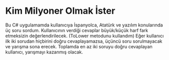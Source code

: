 # Kim Milyoner Olmak İster 
Bu C# uygulamamda kullanıcıya İspanyolca, Atatürk ve yazılım konularında üç soru sordum.
Kullanıcının verdiği cevaplar büyük/küçük harf fark etmeksizin değerlendirilecek. (ToLower metodunu kullandım)
Eğer kullanıcı ilk iki sorudan hiçbirini doğru cevaplayamazsa, üçüncü soru sorulmayacak ve yarışma sona erecek.
Toplamda en az iki soruyu doğru cevaplayan kullanıcı, yarışmayı kazanmış olacak.
